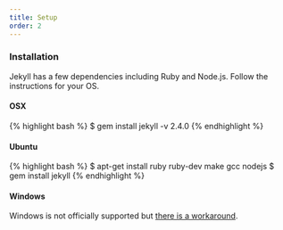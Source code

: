 ```yaml
---
title: Setup
order: 2
---
```


### Installation

Jekyll has a few dependencies including Ruby and Node.js. Follow the instructions for your OS.

#### OSX
{% highlight bash %}
$ gem install jekyll -v 2.4.0
{% endhighlight %}

#### Ubuntu
{% highlight bash %}
$ apt-get install ruby ruby-dev make gcc nodejs
$ gem install jekyll
{% endhighlight %}

#### Windows
Windows is not officially supported but [there is a workaround](http://jekyllrb.com/docs/windows/).
